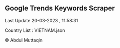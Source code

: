 

## Google Trends Keywords Scraper 
 
Last Update 20-03-2023 , 11:58:31

Country List :
VIETNAM.json



© Abdul Muttaqin 
